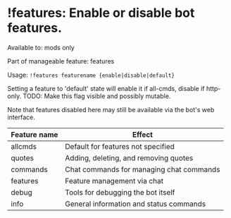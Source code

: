 # !features: Enable or disable bot features.

Available to: mods only

Part of manageable feature: features

Usage: `!features featurename {enable|disable|default}`

Setting a feature to 'default' state will enable it if all-cmds, disable if
http-only. TODO: Make this flag visible and possibly mutable.

Note that features disabled here may still be available via the bot's web
interface.

Feature name | Effect
-------------|-------------
allcmds | Default for features not specified
quotes | Adding, deleting, and removing quotes
commands | Chat commands for managing chat commands
features | Feature management via chat
debug | Tools for debugging the bot itself
info | General information and status commands


